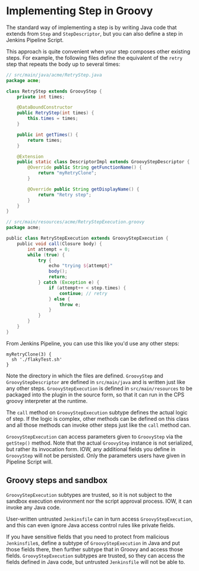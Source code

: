 # Implementing Step in Groovy
The standard way of implementing a step is by writing Java code that extends from `Step` and `StepDescriptor`,
but you can also define a step in Jenkins Pipeline Script.

This approach is quite convenient when your step composes other
existing steps. For example, the following files define
the equivalent of the `retry` step that repeats the body up to several times:

```java
// src/main/java/acme/RetryStep.java
package acme;

class RetryStep extends GroovyStep {
    private int times;

    @DataBoundConstructor
    public RetryStep(int times) {
        this.times = times;
    }

    public int getTimes() {
        return times;
    }

    @Extension
    public static class DescriptorImpl extends GroovyStepDescriptor {
        @Override public String getFunctionName() {
	        return "myRetryClone";
        }

        @Override public String getDisplayName() {
	        return "Retry step";
        }
    }
}
```

```groovy
// src/main/resources/acme/RetryStepExecution.groovy
package acme;

public class RetryStepExecution extends GroovyStepExecution {
    public void call(Closure body) {
        int attempt = 0;
        while (true) {
            try {
                echo "trying ${attempt}"
                body();
                return;
            } catch (Exception e) {
                if (attempt++ < step.times) {
                    continue; // retry
                } else {
                    throw e;
                }
            }
        }
    }
}
```

From Jenkins Pipeline, you can use this like you'd use any other steps:

```
myRetryClone(3) {
  sh './flakyTest.sh'
}
```

Note the directory in which the files are defined. `GroovyStep` and `GroovyStepDescriptor`
are defined in `src/main/java` and is written just like any other steps.
`GroovyStepExecution` is defined in `src/main/resources` to be packaged into the plugin
in the source form, so that it can run in the CPS groovy interpreter at the runtime.

The `call` method on `GroovyStepExecution` subtype defines the actual logic of step.
If the logic is complex, other methods can be defined on this class and all those methods
can invoke other steps just like the `call` method can.

`GroovyStepExecution` can access parameters given to `GroovyStep` via the `getStep()` method.
Note that the actual `GroovyStep` instance is not serialized, but rather its invocation form.
IOW, any additional fields you define in `GroovyStep` will not be persisted. Only the parameters
users have given in Pipeline Script will.

## Groovy steps and sandbox
`GroovyStepExecution` subtypes are trusted,
so it is not subject to the sandbox execution environment nor the script approval process.
IOW, it can invoke any Java code.

User-written untrusted `Jenkinsfile` can in turn access `GroovyStepExecution`,
and this can even ignore Java access control rules like private fields.

If you have sensitive fields that you need to protect from malicious `Jenkinsfile`s,
define a subtype of `GroovyStepExecution` in Java and put those fields there,
then further subtype that in Groovy and access those fields.
`GroovyStepExecution` subtypes are trusted, so they can access the fields
defined in Java code, but untrusted `Jenkinsfile` will not be able to.
